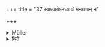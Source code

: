 +++
title = "37 स्वाध्यायेऽनध्यायो मन्त्राणान् न"

+++

<details><summary>Müller</summary>

The prohibition of reciting Mantras in the Svādhyāya does not apply to the sacrifice, because there is then a different object.

#####  Commentary

Svādhyāya, i.e. self-reading, is the name given to the study of the Veda, both in first learning and in afterwards repeating it. This study is under several restrictions, but these restrictions cease when the Veda is used for sacrificial purposes.
</details>

<details><summary>थिते</summary>

स्वाध्यायेऽनध्यायो मन्त्राणां न कर्मण्यर्थान्तरत्वात् ३७
</details>
